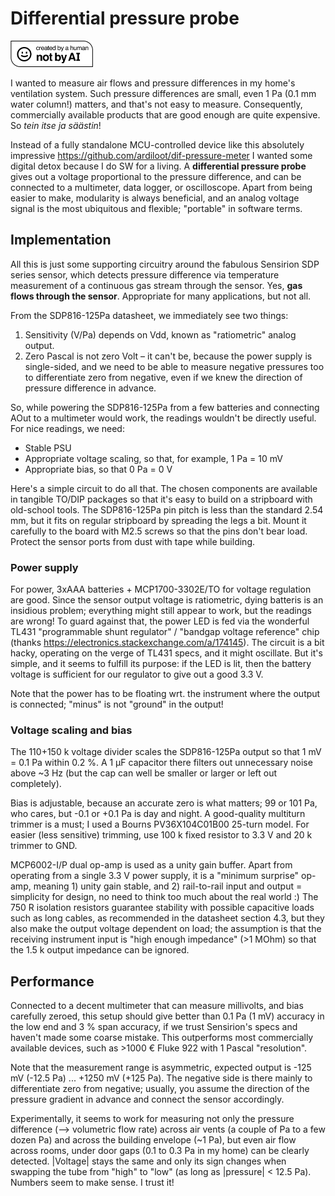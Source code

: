 # Differential pressure probe

[<img width="132" height="42" alt="Created-By-a-Human-Not-By-AI-Badge-white@2x" src="Created-By-a-Human-Not-By-AI-Badge-white%402x.png" />](https://notbyai.fyi/)

I wanted to measure air flows and pressure differences in my home's ventilation system. Such pressure differences are small, even 1 Pa (0.1 mm water column!) matters, and that's not easy to measure. Consequently, commercially available products that are good enough are quite expensive. So *tein itse ja säästin*!

Instead of a fully standalone MCU-controlled device like this absolutely impressive https://github.com/ardiloot/dif-pressure-meter I wanted some digital detox because I do SW for a living. A **differential pressure probe** gives out a voltage proportional to the pressure difference, and can be connected to a multimeter, data logger, or oscilloscope. Apart from being easier to make, modularity is always beneficial, and an analog voltage signal is the most ubiquitous and flexible; "portable" in software terms.

## Implementation

All this is just some supporting circuitry around the fabulous Sensirion SDP series sensor, which detects pressure difference via temperature measurement of a continuous gas stream through the sensor. Yes, **gas flows through the sensor**. Appropriate for many applications, but not all.

From the SDP816-125Pa datasheet, we immediately see two things:
1. Sensitivity (V/Pa) depends on Vdd, known as "ratiometric" analog output.
2. Zero Pascal is not zero Volt – it can't be, because the power supply is single-sided, and we need to be able to measure negative pressures too to differentiate zero from negative, even if we knew the direction of pressure difference in advance.

So, while powering the SDP816-125Pa from a few batteries and connecting AOut to a multimeter would work, the readings wouldn't be directly useful. For nice readings, we need:
* Stable PSU
* Appropriate voltage scaling, so that, for example, 1 Pa = 10 mV
* Appropriate bias, so that 0 Pa = 0 V

Here's a simple circuit to do all that. The chosen components are available in tangible TO/DIP packages so that it's easy to build on a stripboard with old-school tools. The SDP816-125Pa pin pitch is less than the standard 2.54 mm, but it fits on regular stripboard by spreading the legs a bit. Mount it carefully to the board with M2.5 screws so that the pins don't bear load. Protect the sensor ports from dust with tape while building.

### Power supply

For power, 3xAAA batteries + MCP1700-3302E/TO for voltage regulation are good. Since the sensor output voltage is ratiometric, dying batteris is an insidious problem; everything might still appear to work, but the readings are wrong! To guard against that, the power LED is fed via the wonderful TL431 "programmable shunt regulator" / "bandgap voltage reference" chip (thanks https://electronics.stackexchange.com/a/174145). The circuit is a bit hacky, operating on the verge of TL431 specs, and it might oscillate. But it's simple, and it seems to fulfill its purpose: if the LED is lit, then the battery voltage is sufficient for our regulator to give out a good 3.3 V.

Note that the power has to be floating wrt. the instrument where the output is connected; "minus" is not "ground" in the output!

### Voltage scaling and bias

The 110+150 k voltage divider scales the SDP816-125Pa output so that 1 mV = 0.1 Pa within 0.2 %. A 1 µF capacitor there filters out unnecessary noise above ~3 Hz (but the cap can well be smaller or larger or left out completely).

Bias is adjustable, because an accurate zero is what matters; 99 or 101 Pa, who cares, but -0.1 or +0.1 Pa is day and night. A good-quality multiturn trimmer is a must; I used a Bourns PV36X104C01B00 25-turn model. For easier (less sensitive) trimming, use 100 k fixed resistor to 3.3 V and 20 k trimmer to GND.

MCP6002-I/P dual op-amp is used as a unity gain buffer. Apart from operating from a single 3.3 V power supply, it is a "minimum surprise" op-amp, meaning 1) unity gain stable, and 2) rail-to-rail input and output = simplicity for design, no need to think too much about the real world :) The 750 R isolation resistors guarantee stability with possible capacitive loads such as long cables, as recommended in the datasheet section 4.3, but they also make the output voltage dependent on load; the assumption is that the receiving instrument input is "high enough impedance" (>1 MOhm) so that the 1.5 k output impedance can be ignored.

## Performance

Connected to a decent multimeter that can measure millivolts, and bias carefully zeroed, this setup should give better than 0.1 Pa (1 mV) accuracy in the low end and 3 % span accuracy, if we trust Sensirion's specs and haven't made some coarse mistake. This outperforms most commercially available devices, such as >1000 € Fluke 922 with 1 Pascal "resolution".

Note that the measurement range is asymmetric, expected output is -125 mV (-12.5 Pa) ... +1250 mV (+125 Pa). The negative side is there mainly to differentiate zero from negative; usually, you assume the direction of the pressure gradient in advance and connect the sensor accordingly.

Experimentally, it seems to work for measuring not only the pressure difference (--> volumetric flow rate) across air vents (a couple of Pa to a few dozen Pa) and across the building envelope (~1 Pa), but even air flow across rooms, under door gaps (0.1 to 0.3 Pa in my home) can be clearly detected. |Voltage| stays the same and only its sign changes when swapping the tube from "high" to "low" (as long as |pressure| < 12.5 Pa). Numbers seem to make sense. I trust it!
